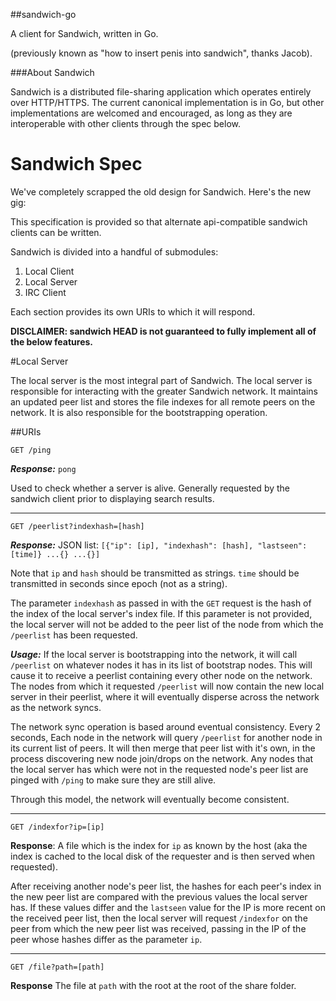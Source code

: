 ##sandwich-go

A client for Sandwich, written in Go.

(previously known as "how to insert penis into sandwich", thanks Jacob).


###About Sandwich

Sandwich is a distributed file-sharing application which operates entirely over HTTP/HTTPS. The current canonical implementation is in Go, but other implementations are welcomed and encouraged, as long as they are interoperable with other clients through the spec below.


# Sandwich Spec

We've completely scrapped the old design for Sandwich. Here's the new gig:

This specification is provided so that alternate api-compatible sandwich clients can be written.

Sandwich is divided into a handful of submodules:

1. Local Client
2. Local Server
3. IRC Client

Each section provides its own URIs to which it will respond.

**DISCLAIMER: sandwich HEAD is not guaranteed to fully implement all of the below features.**

#Local Server

The local server is the most integral part of Sandwich. The local server is responsible for interacting with the greater Sandwich network. It maintains an updated peer list and stores the file indexes for all remote peers on the network. It is also responsible for the bootstrapping operation.

##URIs

`GET /ping`

***Response:*** `pong`

Used to check whether a server is alive. Generally requested by the sandwich client prior to displaying search results.

---

`GET /peerlist?indexhash=[hash]`

***Response:*** JSON list: `[{"ip": [ip], "indexhash": [hash], "lastseen": [time]} ...{} ...{}]`

Note that `ip` and `hash` should be transmitted as strings. `time` should be transmitted in seconds since epoch (not as a string).

The parameter `indexhash` as passed in with the `GET` request is the hash of the index of the local server's index file. If this parameter is not provided, the local server will not be added to the peer list of the node from which the `/peerlist` has been requested.

***Usage:***
If the local server is bootstrapping into the network, it will call `/peerlist` on whatever nodes it has in its list of bootstrap nodes. This will cause it to receive a peerlist containing every other node on the network. The nodes from which it requested `/peerlist` will now contain the new local server in their peerlist, where it will eventually disperse across the network as the network syncs.

The network sync operation is based around eventual consistency. Every 2 seconds, Each node in the network will query `/peerlist` for another node in its current list of peers. It will then merge that peer list with it's own, in the process discovering new node join/drops on the network. Any nodes that the local server has which were not in the requested node's peer list are pinged with `/ping` to make sure they are still alive.

Through this model, the network will eventually become consistent.

---

`GET /indexfor?ip=[ip]`

**Response**: A file which is the index for `ip` as known by the host (aka the index is cached to the local disk of the requester and is then served when requested).

After receiving another node's peer list, the hashes for each peer's index in the new peer list are compared with the previous values the local server has. If these values differ and the `lastseen` value for the IP is more recent on the received peer list, then the local server will request `/indexfor` on the peer from which the new peer list was received, passing in the IP of the peer whose hashes differ as the parameter `ip`.

---

`GET /file?path=[path]`

**Response** The file at `path` with the root at the root of the share folder.
